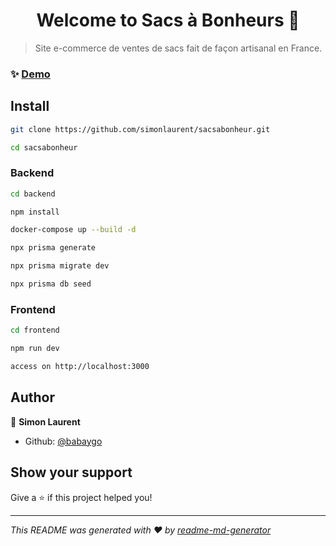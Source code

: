 <h1 align="center">Welcome to Sacs à Bonheurs 👋</h1>
<p>
</p>

> Site e-commerce de ventes de sacs fait de façon artisanal en France.

### ✨ [Demo](https://sacsabonheur.vercel.app/)

## Install
```sh
git clone https://github.com/simonlaurent/sacsabonheur.git

cd sacsabonheur
```
### Backend
```sh
cd backend

npm install

docker-compose up --build -d

npx prisma generate

npx prisma migrate dev

npx prisma db seed
```

### Frontend
```sh
cd frontend

npm run dev

access on http://localhost:3000
```

## Author

👤 **Simon Laurent**

* Github: [@babaygo](https://github.com/babaygo)

## Show your support

Give a ⭐️ if this project helped you!

***
_This README was generated with ❤️ by [readme-md-generator](https://github.com/kefranabg/readme-md-generator)_